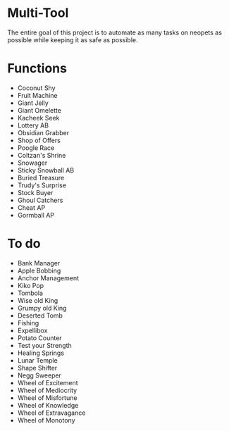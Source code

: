 # Multi-Tool

The entire goal of this project is to automate as many tasks on neopets as possible while keeping it as safe as possible.

# Functions

- Coconut Shy
- Fruit Machine
- Giant Jelly
- Giant Omelette
- Kacheek Seek
- Lottery AB
- Obsidian Grabber
- Shop of Offers
- Poogle Race
- Coltzan's Shrine
- Snowager
- Sticky Snowball AB
- Buried Treasure
- Trudy's Surprise
- Stock Buyer
- Ghoul Catchers
- Cheat AP
- Gormball AP

# To do

- Bank Manager
- Apple Bobbing
- Anchor Management
- Kiko Pop
- Tombola
- Wise old King
- Grumpy old King
- Deserted Tomb
- Fishing
- Expellibox
- Potato Counter
- Test your Strength
- Healing Springs
- Lunar Temple
- Shape Shifter
- Negg Sweeper
- Wheel of Excitement
- Wheel of Mediocrity
- Wheel of Misfortune
- Wheel of Knowledge
- Wheel of Extravagance
- Wheel of Monotony
